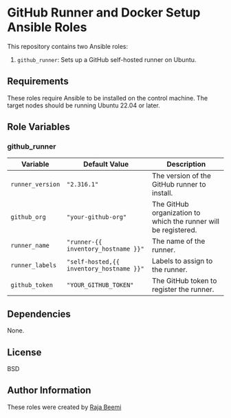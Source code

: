 # GitHub Runner and Docker Setup Ansible Roles

This repository contains two Ansible roles:
1. `github_runner`: Sets up a GitHub self-hosted runner on Ubuntu.

## Requirements

These roles require Ansible to be installed on the control machine. The target nodes should be running Ubuntu 22.04 or later.

## Role Variables

### github_runner

| Variable         | Default Value                            | Description                                                     |
|------------------|------------------------------------------|-----------------------------------------------------------------|
| `runner_version` | `"2.316.1"`                              | The version of the GitHub runner to install.                    |
| `github_org`     | `"your-github-org"`                      | The GitHub organization to which the runner will be registered. |
| `runner_name`    | `"runner-{{ inventory_hostname }}"`      | The name of the runner.                                         |
| `runner_labels`  | `"self-hosted,{{ inventory_hostname }}"` | Labels to assign to the runner.                                 |
| `github_token`   | `"YOUR_GITHUB_TOKEN"`                    | The GitHub token to register the runner.                        |

## Dependencies

None.

## License

BSD

## Author Information

These roles were created by [Raja Beemi](beemi.rajas@gmail.com)
